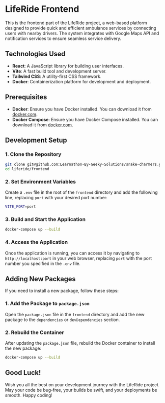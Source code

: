 # LifeRide Frontend

This is the frontend part of the LifeRide project, a web-based platform designed to provide quick and efficient ambulance services by connecting users with nearby drivers. The system integrates with Google Maps API and notification services to ensure seamless service delivery.

## Technologies Used

- **React**: A JavaScript library for building user interfaces.
- **Vite**: A fast build tool and development server.
- **Tailwind CSS**: A utility-first CSS framework.
- **Docker**: Containerization platform for development and deployment.

## Prerequisites

- **Docker**: Ensure you have Docker installed. You can download it from [docker.com](https://www.docker.com/).
- **Docker Compose**: Ensure you have Docker Compose installed. You can download it from [docker.com](https://docs.docker.com/compose/install/).

## Development Setup

### 1. Clone the Repository

```sh
git clone git@github.com:Learnathon-By-Geeky-Solutions/snake-charmers.git
cd liferide/frontend
```

### 2. Set Environment Variables
Create a `.env` file in the root of the `frontend` directory and add the following line, replacing `port` with your desired port number:

```sh
VITE_PORT=port
```

### 3. Build and Start the Application

```sh
docker-compose up --build
```
### 4. Access the Application

Once the application is running, you can access it by navigating to `http://localhost:port` in your web browser, replacing `port` with the port number you specified in the `.env` file.

## Adding New Packages

If you need to install a new package, follow these steps:

### 1. Add the Package to `package.json`

Open the `package.json` file in the `frontend` directory and add the new package to the `dependencies` or `devDependencies` section.

### 2. Rebuild the Container

After updating the `package.json` file, rebuild the Docker container to install the new package:

```sh
docker-compose up --build
```
## Good Luck!

Wish you all the best on your development journey with the LifeRide project. May your code be bug-free, your builds be swift, and your deployments be smooth. Happy coding!